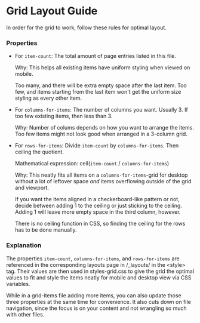 # Grid Layout Guide

In order for the grid to work, follow these rules for optimal layout.

### Properties

* For `item-count`: The total amount of page entries listed in this file.

  Why: This helps all existing items have uniform styling when viewed on mobile.

  Too many, and there will be extra empty space after the last item. Too few, and items starting from the last item won't get the uniform size styling as every other item.

* For `columns-for-items`: The number of columns you want. Usually 3. If too few existing items, then less than 3.

  Why: Number of colums depends on how you want to arrange the items. Too few items might not look good when arranged in a 3-column grid.

* For `rows-for-items`: Divide `item-count` by `columns-for-items`. Then ceiling the quotient.

  Mathematical expression: ceil(`item-count` / `columns-for-items`)

  Why: This neatly fits all items on a `columns-for-items`-grid for desktop without a lot of leftover space *and* items overflowing outside of the grid and viewport.
 
  If you want the items aligned in a checkerboard-like pattern or not, decide between adding 1 to the ceiling or just sticking to the ceiling. Adding 1 will leave more empty space in the third column, however.
 
  There is no ceiling function in CSS, so finding the ceiling for the rows has to be done manually.

### Explanation

The properties `item-count`, `columns-for-items`, and `rows-for-items` are referenced in the corresponding layouts page in /_layouts/ in the \<style\> tag. Their values are then used in styles-grid.css to give the grid the optimal values to fit and style the items neatly for mobile and desktop view via CSS variables.

While in a grid-items file adding more items, you can also update those three properties at the same time for convenience. It also cuts down on file navigation, since the focus is on your content and not wrangling so much with other files.
